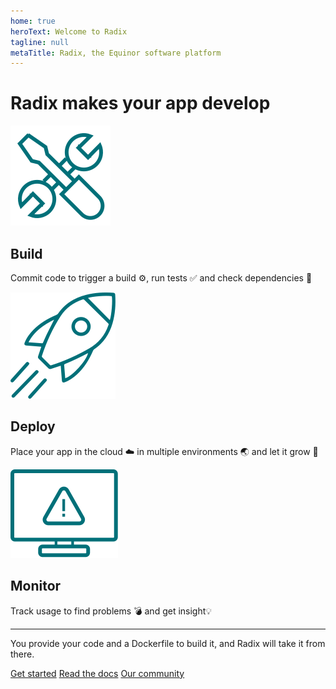 ```yaml
---
home: true
heroText: Welcome to Radix
tagline: null
metaTitle: Radix, the Equinor software platform
---
```


# Radix makes your app develop

![build_step](./assets/images/icons/fig_tools_icon.svg)

## Build

Commit code to trigger a build ⚙️, run tests ✅ and check dependencies 🌲

![deploy_step](./assets/images/icons/fig_rocket_icon.svg)

## Deploy

Place your app in the cloud ☁️ in multiple environments 🌏 and let it grow 🌱

![monitor_step](./assets/images/icons/fig_screen_icon.svg)

## Monitor

Track usage to find problems 💣 and get insight💡

---

You provide your code and a Dockerfile to build it, and Radix will take it from there.

[Get started](/guides/getting-started/)
[Read the docs](/docs/)
[Our community](/other/community/)
